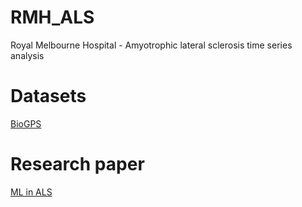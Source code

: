 # RMH_ALS
Royal Melbourne Hospital - Amyotrophic lateral sclerosis time series analysis 

# Datasets
[BioGPS](http://biogps.org/dataset/tag/amyotrophic%20lateral%20sclerosis/)

# Research paper
[ML in ALS](https://www.ncbi.nlm.nih.gov/pmc/articles/PMC6403867/)